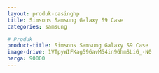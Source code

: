 ```yaml
---
layout: produk-casinghp
title: Simsons Samsung Galaxy S9 Case
categories: samsung

# Produk
product-title: Simsons Samsung Galaxy S9 Case
image-drive: 1VTpyWIFKag596avM54in9GhmSLiG_-N0
harga: 90000
---
```


